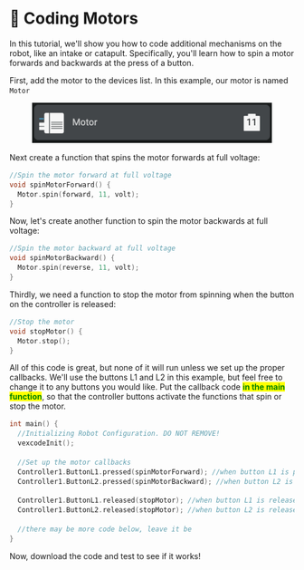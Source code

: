 # 🚴 Coding Motors

In this tutorial, we'll show you how to code additional mechanisms on the robot, like an intake or catapult. Specifically, you'll learn how to spin a motor forwards and backwards at the press of a button.&#x20;

First, add the motor to the devices list. In this example, our motor is named `Motor`

<figure><img src="../../.gitbook/assets/Screenshot 2023-10-18 at 2.34.33 PM.png" alt="" width="563"><figcaption></figcaption></figure>

Next create a function that spins the motor forwards at full voltage:

```cpp
//Spin the motor forward at full voltage
void spinMotorForward() {
  Motor.spin(forward, 11, volt);
}
```

Now, let's create another function to spin the motor backwards at full voltage:

```cpp
//Spin the motor backward at full voltage
void spinMotorBackward() {
  Motor.spin(reverse, 11, volt);
}
```

Thirdly, we need a function to stop the motor from spinning when the button on the controller is released:

```cpp
//Stop the motor
void stopMotor() {
  Motor.stop();
}
```

All of this code is great, but none of it will run unless we set up the proper callbacks. We'll use the buttons L1 and L2 in this example, but feel free to change it to any buttons you would like. Put the callback code <mark style="color:green;">**in the main function**</mark>, so that the controller buttons activate the functions that spin or stop the motor.

```cpp
int main() {
  //Initializing Robot Configuration. DO NOT REMOVE!
  vexcodeInit();
  
  //Set up the motor callbacks
  Controller1.ButtonL1.pressed(spinMotorForward); //when button L1 is pressed, spin the motor forward
  Controller1.ButtonL2.pressed(spinMotorBackward); //when button L2 is pressed, spin the motor backward

  Controller1.ButtonL1.released(stopMotor); //when button L1 is released, stop the motor
  Controller1.ButtonL2.released(stopMotor); //when button L2 is released, stop the motor

  //there may be more code below, leave it be
}
```

Now, download the code and test to see if it works!
